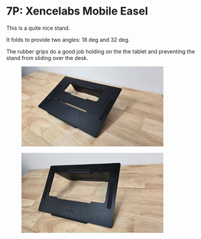 # 7P: Xencelabs Mobile Easel

This is a quite nice stand.&#x20;

It folds to provide two angles: 18 deg and 32 deg. &#x20;

The rubber grips do a good job holding on the the tablet and preventing the stand from sliding over the desk.

<div align="left">

<figure><img src="../../.gitbook/assets/20240727_105710 (Large).jpg" alt="" width="375"><figcaption></figcaption></figure>

</div>

<div align="left">

<figure><img src="../../.gitbook/assets/20240727_105724 (Large).jpg" alt="" width="375"><figcaption></figcaption></figure>

</div>
